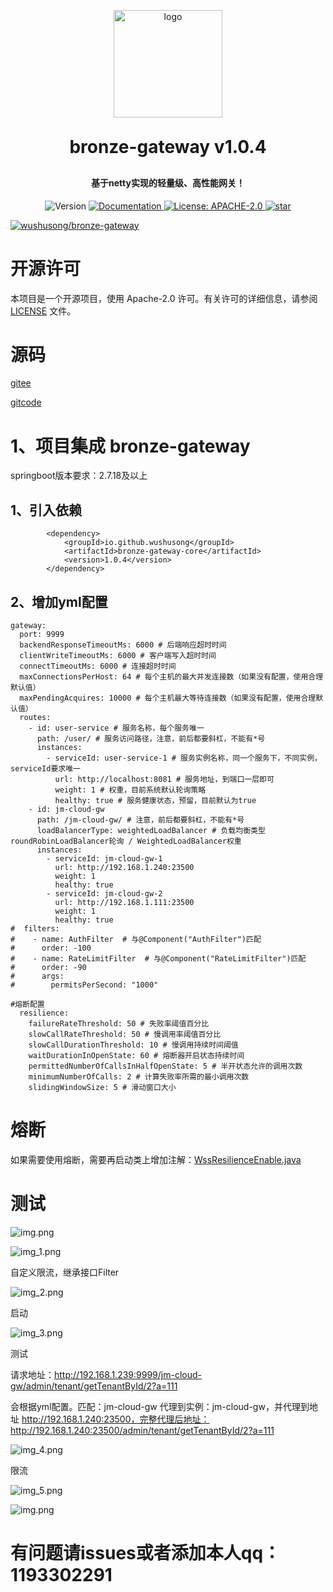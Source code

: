 
<p align="center">
	<img alt="logo" src="doc/logo_1.png" width="174" height="172">
</p>
<h1 align="center" style="margin: 30px 0 30px; font-weight: bold;">bronze-gateway v1.0.4</h1>
<h4 align="center">基于netty实现的轻量级、高性能网关！</h4>
<p align="center">

  <img alt="Version" src="https://img.shields.io/badge/version-1.0.4-blue.svg?cacheSeconds=2592000" />
  <a href="https://nas2.wushusong.cn/note/" target="_blank">
    <img alt="Documentation" src="https://img.shields.io/badge/documentation-yes-brightgreen.svg" />
  </a>
  <a href="#" target="_blank">
    <img alt="License: APACHE-2.0" src="https://img.shields.io/badge/License-apache2.0-yellow.svg" />
  </a>
  <a href='https://gitee.com/wushusong/bronze-gateway/stargazers'><img src='https://gitee.com/wushusong/bronze-gateway/badge/star.svg?theme=dark' alt='star'></img></a>

[![wushusong/bronze-gateway](https://gitee.com/wushusong/bronze-gateway/widgets/widget_card.svg?colors=393222,ebdfc1,fffae5,d8ca9f,393222,a28b40)](https://gitee.com/wushusong/bronze-gateway)

</p>

# 开源许可

本项目是一个开源项目，使用 Apache-2.0 许可。有关许可的详细信息，请参阅 [LICENSE](LICENSE) 文件。

# 源码

[gitee](https://gitee.com/wushusong/bronze-gateway)

[gitcode](https://gitcode.com/wushusong/bronze-gateway)

# 1、项目集成 bronze-gateway

springboot版本要求：2.7.18及以上

## 1、引入依赖

````
        <dependency>
            <groupId>io.github.wushusong</groupId>
            <artifactId>bronze-gateway-core</artifactId>
            <version>1.0.4</version>
        </dependency>
````

## 2、增加yml配置

````
gateway:
  port: 9999
  backendResponseTimeoutMs: 6000 # 后端响应超时时间
  clientWriteTimeoutMs: 6000 # 客户端写入超时时间
  connectTimeoutMs: 6000 # 连接超时时间
  maxConnectionsPerHost: 64 # 每个主机的最大并发连接数（如果没有配置，使用合理默认值）
  maxPendingAcquires: 10000 # 每个主机最大等待连接数（如果没有配置，使用合理默认值）
  routes:
    - id: user-service # 服务名称，每个服务唯一
      path: /user/ # 服务访问路径，注意，前后都要斜杠，不能有*号
      instances:
        - serviceId: user-service-1 # 服务实例名称，同一个服务下，不同实例，serviceId要求唯一
          url: http://localhost:8081 # 服务地址，到端口一层即可
          weight: 1 # 权重，目前系统默认轮询策略
          healthy: true # 服务健康状态，预留，目前默认为true
    - id: jm-cloud-gw
      path: /jm-cloud-gw/ # 注意，前后都要斜杠，不能有*号
      loadBalancerType: weightedLoadBalancer # 负载均衡类型 roundRobinLoadBalancer轮询 / WeightedLoadBalancer权重
      instances:
        - serviceId: jm-cloud-gw-1
          url: http://192.168.1.240:23500
          weight: 1
          healthy: true
        - serviceId: jm-cloud-gw-2
          url: http://192.168.1.111:23500
          weight: 1
          healthy: true
#  filters:
#    - name: AuthFilter  # 与@Component("AuthFilter")匹配
#      order: -100
#    - name: RateLimitFilter  # 与@Component("RateLimitFilter")匹配
#      order: -90
#      args:
#        permitsPerSecond: "1000"

#熔断配置
  resilience:
    failureRateThreshold: 50 # 失败率阈值百分比
    slowCallRateThreshold: 50 # 慢调用率阈值百分比
    slowCallDurationThreshold: 10 # 慢调用持续时间阈值
    waitDurationInOpenState: 60 # 熔断器开启状态持续时间
    permittedNumberOfCallsInHalfOpenState: 5 # 半开状态允许的调用次数
    minimumNumberOfCalls: 2 # 计算失败率所需的最小调用次数
    slidingWindowSize: 5 # 滑动窗口大小

````

# 熔断

如果需要使用熔断，需要再启动类上增加注解：[WssResilienceEnable.java](bronze-gateway-core%2Fsrc%2Fmain%2Fjava%2Fcom%2Fwss%2Fbronze%2Fgateway%2Fcore%2Fannotation%2FWssResilienceEnable.java)

# 测试

![img.png](doc/img.png)

![img_1.png](doc/img_1.png)

自定义限流，继承接口Filter

![img_2.png](doc/img_2.png)

启动

![img_3.png](doc/img_3.png)

测试

请求地址：http://192.168.1.239:9999/jm-cloud-gw/admin/tenant/getTenantById/2?a=111

会根据yml配置。匹配：jm-cloud-gw 代理到实例：jm-cloud-gw，并代理到地址 http://192.168.1.240:23500，完整代理后地址： http://192.168.1.240:23500/admin/tenant/getTenantById/2?a=111

![img_4.png](doc/img_4.png)

限流

![img_5.png](doc/img_5.png)

![img.png](doc/img_6.png)

# 有问题请issues或者添加本人qq：1193302291
